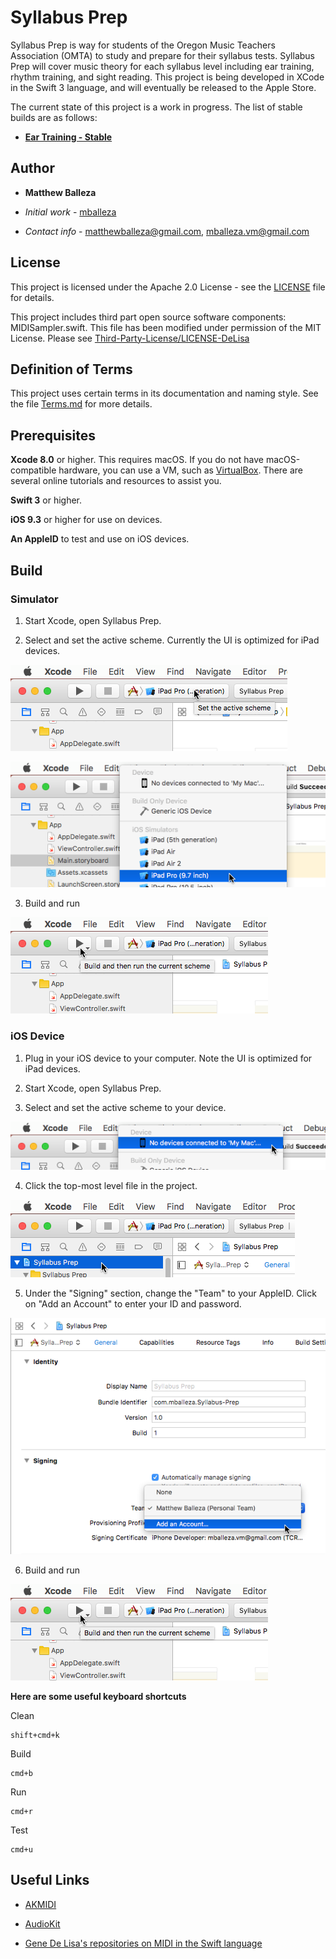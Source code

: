 # Syllabus Prep

Syllabus Prep is way for students of the Oregon Music Teachers Association (OMTA) to study and prepare for their syllabus tests. Syllabus Prep will cover music theory for each syllabus level including ear training, rhythm training, and sight reading. This project is being developed in XCode in the Swift 3 language, and will eventually be released to the Apple Store.

The current state of this project is a work in progress. The list of stable builds are as follows:

- [**Ear Training - Stable**](https://github.com/mballeza/Syllabus-Prep/releases/tag/v0.1.2)

## Author

* **Matthew Balleza** 

- *Initial work* - [mballeza](https://github.com/mballeza)

- *Contact info* - matthewballeza@gmail.com, mballeza.vm@gmail.com

## License

This project is licensed under the Apache 2.0 License - see the [LICENSE](LICENSE) file for details.

This project includes third part open source software components: MIDISampler.swift. This file has been modified under permission of the MIT License. Please see [Third-Party-License/LICENSE-DeLisa](Third-Party-License/LICENSE-DeLisa)

## Definition of Terms

This project uses certain terms in its documentation and naming style. See the file [Terms.md](Terms.md) for more details.

## Prerequisites

**Xcode 8.0** or higher. This requires macOS. If you do not have macOS-compatible hardware, you can use a VM, such as [VirtualBox](https://www.virtualbox.org/wiki/Downloads). There are several online tutorials and resources to assist you.

**Swift 3** or higher.

**iOS 9.3** or higher for use on devices.

**An AppleID** to test and use on iOS devices.

## Build

### Simulator

1. Start Xcode, open Syllabus Prep.

2. Select and set the active scheme. Currently the UI is optimized for iPad devices. 

![image of set active scheme](Screenshots/Set_Active_Scheme.png)

![image of select active scheme](Screenshots/Select_Active_Scheme.png)

3. Build and run

![image of build and run](Screenshots/Build_and_Run.png)

### iOS Device

1. Plug in your iOS device to your computer. Note the UI is optimized for iPad devices.

2. Start Xcode, open Syllabus Prep.

3. Select and set the active scheme to your device.

![image of select device scheme](Screenshots/Select_Device_Scheme.png)

4. Click the top-most level file in the project.

![image of select .xcodeproj file](Screenshots/Select_.xcodeproj_File.png)

5. Under the "Signing" section, change the "Team" to your AppleID. Click on "Add an Account" to enter your ID and password.

![image of add account](Screenshots/Add_Account.png)

6. Build and run

![image of build and run](Screenshots/Build_and_Run.png)

**Here are some useful keyboard shortcuts**

Clean

```
shift+cmd+k
```

Build

```
cmd+b
```

Run

```
cmd+r
```

Test

```
cmd+u
```

## Useful Links

- [AKMIDI](http://audiokit.io/docs/Classes/AKMIDI.html)

- [AudioKit](https://github.com/AudioKit/AudioKit)

- [Gene De Lisa's repositories on MIDI in the Swift language](https://github.com/genedelisa?utf8=%E2%9C%93&tab=repositories&q=MIDI&type=&language=swift)

